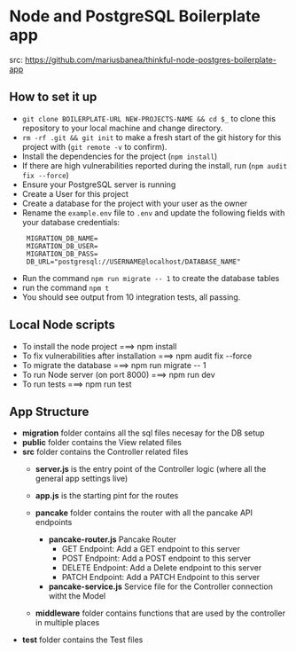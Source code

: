 # Node and PostgreSQL Boilerplate app

src: https://github.com/mariusbanea/thinkful-node-postgres-boilerplate-app

## How to set it up
* `git clone BOILERPLATE-URL NEW-PROJECTS-NAME && cd $_` to clone this repository to your local machine and change directory. 
* `rm -rf .git && git init` to make a fresh start of the git history for this project with (`git remote -v` to confirm).
* Install the dependencies for the project (`npm install`)
* If there are high vulnerabilities reported during the install, run (`npm audit fix --force`)
* Ensure your PostgreSQL server is running
* Create a User for this project
* Create a database for the project with your user as the owner
* Rename the `example.env` file to `.env` and update the following fields with your database credentials:
  ```
   MIGRATION_DB_NAME=
   MIGRATION_DB_USER=
   MIGRATION_DB_PASS=
   DB_URL="postgresql://USERNAME@localhost/DATABASE_NAME"
  ```
* Run the command `npm run migrate -- 1` to create the database tables
* run the command `npm t`
* You should see output from 10 integration tests, all passing.


## Local Node scripts
* To install the node project ===> npm install
* To fix vulnerabilities after installation ===> npm audit fix --force
* To migrate the database ===> npm run migrate -- 1
* To run Node server (on port 8000) ===> npm run dev
* To run tests ===> npm run test




## App Structure

* __migration__ folder contains all the sql files necesay for the DB setup
* __public__ folder contains the View related files
* __src__ folder contains the Controller related files
    * __server.js__ is the entry point of the Controller logic (where all the general app settings live)
    * __app.js__ is the starting pint for the routes

    * __pancake__ folder contains the router with all the pancake API endpoints
        * __pancake-router.js__ Pancake Router
            * GET Endpoint: Add a GET endpoint to this server
            * POST Endpoint: Add a POST endpoint to this server
            * DELETE Endpoint: Add a Delete endpoint to this server
            * PATCH Endpoint: Add a PATCH Endpoint to this server
        * __pancake-service.js__ Service file for the Controller connection witht the Model
    * __middleware__ folder contains functions that are used by the controller in multiple places
* __test__ folder contains the Test files
